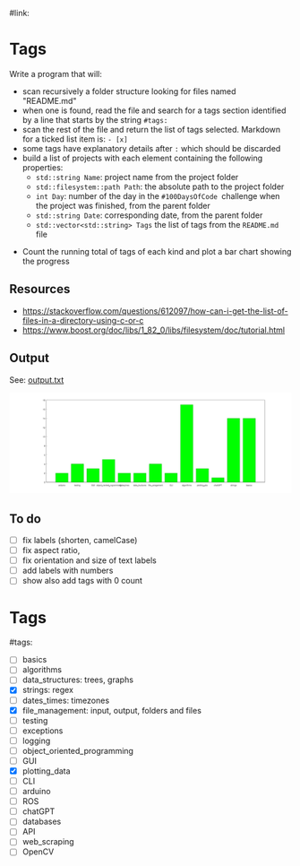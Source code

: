 #link:

# Tags
Write a program that will:

- scan recursively a folder structure looking for files named "README.md"
- when one is found, read the file and search for a tags section identified by a line that starts by the string `#tags:`
- scan the rest of the file and return the list of tags selected. Markdown for a ticked list item is:  `- [x]`
- some tags have explanatory details after `:` which should be discarded
- build a list of projects with each element containing the following properties:
  - `std::string Name`: project name from the project folder
  - `std::filesystem::path Path`: the absolute path to the project folder
  - `int Day`: number of the day in the `#100DaysOfCode `challenge when the project was finished, from the parent folder
  - `std::string Date`: corresponding date, from the parent folder
  - `std::vector<std::string> Tags` the list of tags from the `README.md` file

* Count the running total of tags of each kind and plot a bar chart showing the progress

## Resources 

* https://stackoverflow.com/questions/612097/how-can-i-get-the-list-of-files-in-a-directory-using-c-or-c
* https://www.boost.org/doc/libs/1_82_0/libs/filesystem/doc/tutorial.html

## Output

See: [output.txt](./output.txt)

![](./tag_bars.png)

## To do

- [ ] fix labels (shorten, camelCase)
- [ ] fix aspect ratio, 
- [ ] fix orientation and size of text labels 
- [ ] add labels with numbers
- [ ] show also add tags with 0 count

# Tags
#tags: 

- [ ] basics
- [ ] algorithms
- [ ] data_structures: trees, graphs
- [x] strings: regex
- [ ] dates_times: timezones
- [x] file_management: input, output, folders and files
- [ ] testing
- [ ] exceptions
- [ ] logging
- [ ] object_oriented_programming
- [ ] GUI
- [x] plotting_data
- [ ] CLI
- [ ] arduino
- [ ] ROS
- [ ] chatGPT
- [ ] databases
- [ ] API
- [ ] web_scraping
- [ ] OpenCV